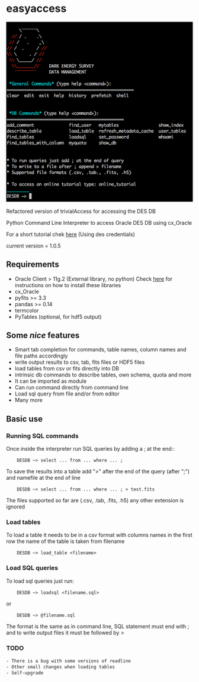 # easyaccess
![help_screen](help_screen.png)

Refactored version of trivialAccess for accessing the DES DB

Python Command Line Interpreter to access Oracle DES DB
using cx_Oracle 

For a short tutorial chek [here](http://deslogin.cosmology.illinois.edu/~mcarras2/data/DESDM.html)
(Using des credentials)


current version = 1.0.5

## Requirements

- Oracle Client > 11g.2 (External library, no python)
  Check [here](https://deswiki.cosmology.illinois.edu/confluence/display/CMBT/Instructions+for+installing+Oracle+client+and+easyaccess+without+EUPS) for instructions on how to install these libraries
- cx_Oracle
- pyfits >= 3.3
- pandas >= 0.14
- termcolor
- PyTables (optional, for hdf5 output)

## Some *nice* features
- Smart tab completion for commands, table names, column names and file paths accordingly
- write output results to csv, tab, fits files or HDF5 files
- load tables from csv or fits directly into DB
- intrinsic db commands to describe tables, own schema, quota and more
- It can be imported as module
- Can run command directly from command line
- Load sql query from file and/or from editor
- Many more

## Basic use

### Running SQL commands
Once inside the interpreter run SQL queries by adding a ; at the end::

        DESDB ~> select ... from ... where ... ;

To save the results into a table add ">" after the end of the query (after ";") and namefile at the end of line

        DESDB ~> select ... from ... where ... ; > test.fits

The files supported so far are (.csv, .tab, .fits, .h5) any other extension is ignored

### Load tables
To load a table it needs to be in a csv format with columns names in the first row
the name of the table is taken from filename


        DESDB ~> load_table <filename>

### Load SQL queries
To load sql queries just run:

        DESDB ~> loadsql <filename.sql>
or

        DESDB ~> @filename.sql

The format is the same as in command line, SQL statement must end with ;
and to write output files it must be followed by > <output file>

### TODO
    - There is a bug with some versions of readline
    - Other small changes when loading tables
    - Self-upgrade
